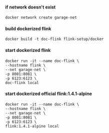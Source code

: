 #### if network doesn't exist
```
docker network create garage-net
```
#### build dockerized flink
```
docker build -t doc-flink flink-setup/docker
```
#### start dockerized flink
```
docker run -it --name doc-flink \
--hostname flink \
--net garage-net \
-p 8081:8081 \
-p 6123:6123 \
doc-flink local
```
#### start dockerized official flink:1.4.1-alpine
```
docker run -it --name doc-flink \
--hostname flink \
--net garage-net \
-p 8081:8081 \
-p 6123:6123 \
flink:1.4.1-alpine local
```
